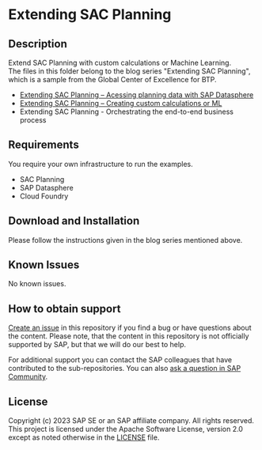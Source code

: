 # Extending SAC Planning

## Description
Extend SAC Planning with custom calculations or Machine Learning.
<br />The files in this folder belong to the blog series "Extending SAC Planning", which is a sample from the Global Center of Excellence for BTP.
- [Extending SAC Planning – Acessing planning data with SAP Datasphere](https://blogs.sap.com/2023/05/17/extending-sac-planning-acessing-planning-data-with-sap-datasphere/)
- [Extending SAC Planning – Creating custom calculations or ML](https://blogs.sap.com/?p=1739029&preview=true&preview_id=1739029)
- Extending SAC Planning - Orchestrating the end-to-end business process


## Requirements
You require your own infrastructure to run the examples.
- SAC Planning
- SAP Datasphere
- Cloud Foundry

## Download and Installation
Please follow the instructions given in the blog series mentioned above.

## Known Issues
No known issues. 

## How to obtain support
[Create an issue](https://github.com/SAP-samples/btp-global-center-of-excellence-samples/issues) in this repository if you find a bug or have questions about the content. Please note, that the content in this repository is not officially supported by SAP, but that we will do our best to help.
 
For additional support you can contact the SAP colleagues that have contributed to the sub-repositories. You can also [ask a question in SAP Community](https://answers.sap.com/questions/ask.html).

## License
Copyright (c) 2023 SAP SE or an SAP affiliate company. All rights reserved. This project is licensed under the Apache Software License, version 2.0 except as noted otherwise in the [LICENSE](LICENSE) file.
